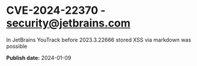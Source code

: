 # CVE-2024-22370 - security@jetbrains.com

In JetBrains YouTrack before 2023.3.22666 stored XSS via markdown was possible

**Publish date:** 2024-01-09
